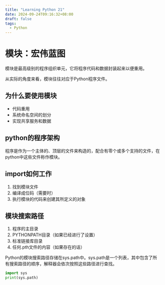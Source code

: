 ```yaml
---
title: "Learning Python 21"
date: 2024-09-24T09:16:32+08:00
draft: false
tags:
  - Python
---
```


# 模块：宏伟蓝图
模块是最高级别的程序组织单元，它将程序代码和数据封装起来以便重用。

从实际的角度来看，模块往往对应于Python程序文件。

## 为什么要使用模块
- 代码重用
- 系统命名空间的划分
- 实现共享服务和数据

## python的程序架构
程序是作为一个主体的、顶层的文件来构造的，配合有零个或多个支持的文件，在python中这些文件称作模块。

## import如何工作
1. 找到模块文件
2. 编译成位码（需要时）
3. 执行模块的代码来创建其所定义的对象


## 模块搜索路径
1. 程序的主目录
2. PYTHONPATH目录（如果已经进行了设置）
3. 标准链接库目录
4. 任何.pth文件的内容（如果存在的话）


Python的模块搜索路径存储在sys.path中。sys.path是一个列表，其中包含了所有搜索路径的顺序，解释器会依次按照这些路径进行查找。
```python
import sys
print(sys.path)
```


